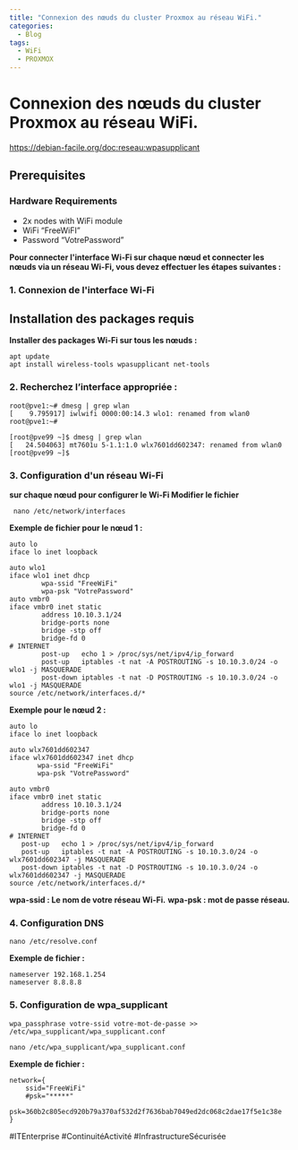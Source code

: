 ```yaml
---
title: "Connexion des nœuds du cluster Proxmox au réseau WiFi."
categories:
  - Blog
tags:
  - WiFi
  - PROXMOX
---
```


#  Connexion des nœuds du cluster Proxmox au réseau WiFi.

https://debian-facile.org/doc:reseau:wpasupplicant

## Prerequisites

### Hardware Requirements
- 2x nodes with WiFi module
- WiFi “FreeWiFI”
- Password “VotrePassword”

**Pour connecter l'interface Wi-Fi sur chaque nœud et connecter les nœuds via un réseau Wi-Fi, vous devez effectuer les étapes suivantes :**

### 1. Connexion de l'interface Wi-Fi

## Installation des packages requis

**Installer des packages Wi-Fi sur tous les nœuds :**
```
apt update
apt install wireless-tools wpasupplicant net-tools
```
### 2. Recherchez l’interface appropriée :
```
root@pve1:~# dmesg | grep wlan
[    9.795917] iwlwifi 0000:00:14.3 wlo1: renamed from wlan0
root@pve1:~#

[root@pve99 ~]$ dmesg | grep wlan
[   24.504063] mt7601u 5-1.1:1.0 wlx7601dd602347: renamed from wlan0
[root@pve99 ~]$
```
### 3. Configuration d'un réseau Wi-Fi

**sur chaque nœud pour configurer le Wi-Fi Modifier le fichier**
```
 nano /etc/network/interfaces
```
**Exemple de fichier pour le nœud 1 :**
```
auto lo
iface lo inet loopback

auto wlo1
iface wlo1 inet dhcp
        wpa-ssid "FreeWiFi"
        wpa-psk "VotrePassword"
auto vmbr0
iface vmbr0 inet static
        address 10.10.3.1/24
        bridge-ports none
        bridge -stp off
        bridge-fd 0
# INTERNET
        post-up   echo 1 > /proc/sys/net/ipv4/ip_forward
        post-up   iptables -t nat -A POSTROUTING -s 10.10.3.0/24 -o wlo1 -j MASQUERADE
        post-down iptables -t nat -D POSTROUTING -s 10.10.3.0/24 -o wlo1 -j MASQUERADE
source /etc/network/interfaces.d/*
```
**Exemple pour le nœud 2 :**
```
auto lo
iface lo inet loopback

auto wlx7601dd602347
iface wlx7601dd602347 inet dhcp
       wpa-ssid "FreeWiFi"
       wpa-psk "VotrePassword"

auto vmbr0
iface vmbr0 inet static
        address 10.10.3.1/24
        bridge-ports none
        bridge -stp off
        bridge-fd 0
# INTERNET
   post-up   echo 1 > /proc/sys/net/ipv4/ip_forward
   post-up   iptables -t nat -A POSTROUTING -s 10.10.3.0/24 -o wlx7601dd602347 -j MASQUERADE
   post-down iptables -t nat -D POSTROUTING -s 10.10.3.0/24 -o wlx7601dd602347 -j MASQUERADE
source /etc/network/interfaces.d/*
```
**wpa-ssid : Le nom de votre réseau Wi-Fi.**
**wpa-psk : mot de passe réseau.**

### 4. Configuration DNS
```
nano /etc/resolve.conf
```
**Exemple de fichier :**
```
nameserver 192.168.1.254
nameserver 8.8.8.8 
```
### 5. Configuration de wpa_supplicant
```
wpa_passphrase votre-ssid votre-mot-de-passe >> /etc/wpa_supplicant/wpa_supplicant.conf
```

```
nano /etc/wpa_supplicant/wpa_supplicant.conf
```
**Exemple de fichier :**
```
network={
	ssid="FreeWiFi"
	#psk="*****"
	psk=360b2c805ecd920b79a370af532d2f7636bab7049ed2dc068c2dae17f5e1c38e
}
```

#ITEnterprise #ContinuitéActivité #InfrastructureSécurisée
